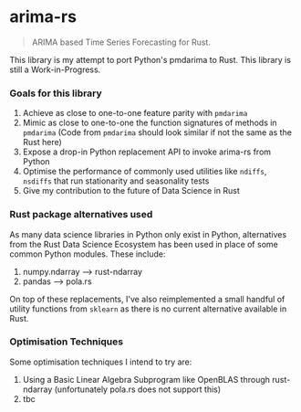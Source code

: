 # arima-rs

> ARIMA based Time Series Forecasting for Rust.

This library is my attempt to port Python's pmdarima to Rust. This library is still a Work-in-Progress.

### Goals for this library
1. Achieve as close to one-to-one feature parity with `pmdarima`
2. Mimic as close to one-to-one the function signatures of methods in `pmdarima` (Code from `pmdarima` should look similar if not the same as the Rust here)
3. Expose a drop-in Python replacement API to invoke arima-rs from Python
4. Optimise the performance of commonly used utilities like `ndiffs`, `nsdiffs` that run stationarity and seasonality tests
5. Give my contribution to the future of Data Science in Rust

### Rust package alternatives used

As many data science libraries in Python only exist in Python, alternatives from the Rust Data Science Ecosystem has been used in place of some common Python modules. These include:

1. numpy.ndarray --> rust-ndarray
2. pandas --> pola.rs

On top of these replacements, I've also reimplemented a small handful of utility functions from `sklearn` as there is no current alternative available in Rust.

### Optimisation Techniques

Some optimisation techniques I intend to try are:

1. Using a Basic Linear Algebra Subprogram like OpenBLAS through rust-ndarray (unfortunately pola.rs does not support this)
2. tbc